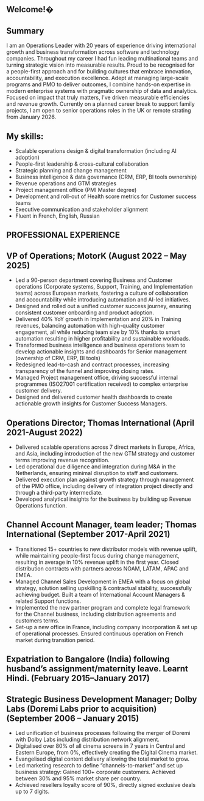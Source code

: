 ## Welcome!�
## Summary
I am an Operations Leader with 20 years of experience driving international growth and business transformation across software and technology companies.
Throughout my career I had fun leading multinational teams and turning strategic vision into measurable results. Proud to be recognised for a people-first approach and for building cultures that embrace innovation, accountability, and execution excellence. Adept at managing large-scale programs and PMO to deliver outcomes, I combine hands-on expertise in modern enterprise systems with pragmatic ownership of data and analytics. Focused on impact that truly matters, I’ve driven measurable efficiencies and revenue growth.
Currently on a planned career break to support family projects, I am open to senior operations roles in the UK or remote strating from January 2026.

## My skills:
- Scalable operations design & digital transformation (including AI adoption)
- People-first leadership & cross-cultural collaboration
- Strategic planning and change management
- Business intelligence & data governance (CRM, ERP, BI tools ownership)
- Revenue operations and GTM strategies
- Project management office (PMI Master degree)
- Development and roll-out of Health score metrics for Customer success teams
- Executive communication and stakeholder alignment
- Fluent in French, English, Russian
  
## PROFESSIONAL EXPERIENCE

## VP of Operations; MotorK (August 2022 – May 2025)
- Led a 90-person department covering Business and Customer operations (Corporate systems, Support, Training, and Implementation teams) across European markets, fostering a culture of collaboration and accountability while introducing automation and AI-led initiatives.
- Designed and rolled out a unified customer success journey, ensuring consistent customer onboarding and product adoption.
- Delivered 40% YoY growth in Implementation and 20% in Training revenues, balancing automation with high-quality customer engagement, all while reducing team size by 10% thanks to smart automation resulting in higher profitability and sustainable workloads.
- Transformed business intelligence and business operations team to develop actionable insights and dashboards for Senior management (ownership of CRM, ERP, BI tools)
- Redesigned lead-to-cash and contract processes, increasing transparency of the funnel and
improving closing rates.
- Managed Project management office, driving successful internal programmes (ISO27001 certification received) to complex enterprise customer delivery.
- Designed and delivered customer health dashboards to create actionable growth insights for Customer Success Managers.
  
## Operations Director; Thomas International (April 2021-August 2022)
- Delivered scalable operations across 7 direct markets in Europe, Africa, and Asia, including introduction of the new GTM strategy and customer terms improving revenue recognition.
- Led operational due diligence and integration during M&A in the Netherlands, ensuring minimal disruption to staff and customers.
- Delivered execution plan against growth strategy through management of the PMO office, including delivery of integration project directly and through a third-party intermediate.
- Developed analytical insights for the business by building up Revenue Operations function.
  
## Channel Account Manager, team leader; Thomas International (September 2017-April 2021)
- Transitioned 15+ countries to new distributor models with revenue uplift, while maintaining people-first focus during change management, resulting in average in 10% revenue uplift in the first year. Closed distribution contracts with partners across NOAM, LATAM, APAC and EMEA.
- Managed Channel Sales Development in EMEA with a focus on global strategy, solution selling upskilling & contractual stability, successfully achieving budget. Built a team of International Account Managers & related Support functions.
- Implemented the new partner program and complete legal framework for the Channel business, including distribution agreements and customers terms.
- Set-up a new office in France, including company incorporation & set up of operational processes. Ensured continuous operation on French market during transition period.
  
## Expatriation to Bangalore (India) following husband’s assignment/maternity leave. Learnt Hindi. (February 2015–January 2017)

## Strategic Business Development Manager; Dolby Labs (Doremi Labs prior to acquisition) (September 2006 – January 2015)
- Led unification of business processes following the merger of Doremi with Dolby Labs including distribution network alignment.
- Digitalised over 80% of all cinema screens in 7 years in Central and Eastern Europe, from 0%, effectively creating the Digital Cinema market.
- Evangelised digital content delivery allowing the total market to grow.
- Led marketing research to define “channels-to-market” and set up business strategy: Gained 100+ corporate customers. Achieved between 30% and 95% market share per country.
- Achieved resellers loyalty score of 90%, directly signed exclusive deals up to 7 digits.
